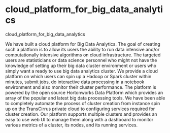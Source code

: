 # cloud_platform_for_big_data_analytics
cloud_platform_for_big_data_analytics

We have built a cloud platform for Big Data Analytics. The goal of creating such a platform is to allow its users the ability to run data intensive and/or computationally intensive algorithms on cloud infrastructure. The targeted users are statisticians or data science personnel who might not have the knowledge of setting up their big data cluster environment or users who simply want a ready to use big data analytics cluster. We provide a cloud platform on which users can spin up a Hadoop or Spark cluster within minutes, submit jobs, do interactive data processing in a notebook environment and also monitor their cluster performance. The platform is powered by the open source Hortonworks Data Platform which provides an array of the popular and latest big data processing tools. We have been able to completely automate the process of cluster creation from instance spin up on the TransCirrus private cloud to configuring services required for cluster creation. Our platform supports multiple clusters and provides an easy to use web UI to manage them along with a dashboard to monitor various metrics of a cluster, its nodes, and its running services.
